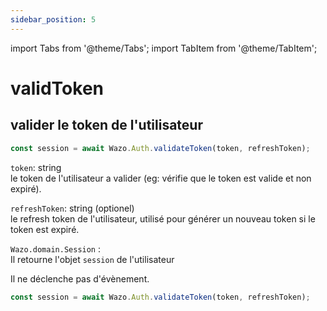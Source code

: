 ```yaml
---
sidebar_position: 5
---
```


import Tabs from '@theme/Tabs';
import TabItem from '@theme/TabItem';

# validToken

## valider le token de l'utilisateur

```js
const session = await Wazo.Auth.validateToken(token, refreshToken);
```

<Tabs>
  <TabItem value="Paramètres" label="Paramètres" default>
  
  `token`: string  
  le token de l'utilisateur a valider (eg: vérifie que le token est valide et non expiré).
  
  `refreshToken`: string (optionel)  
  le refresh token de l'utilisateur, utilisé pour générer un nouveau token si le token est expiré.
  </TabItem>

  <TabItem value="Réponse" label="Réponse">

  `Wazo.domain.Session` :  
  Il retourne l'objet `session` de l'utilisateur
  </TabItem>

  <TabItem value="Evènement" label="Evènement">
  Il ne déclenche pas d'évènement.
  </TabItem>

  <TabItem value="" label="">

  ```js
  const session = await Wazo.Auth.validateToken(token, refreshToken);
  ```
  </TabItem>

</Tabs>